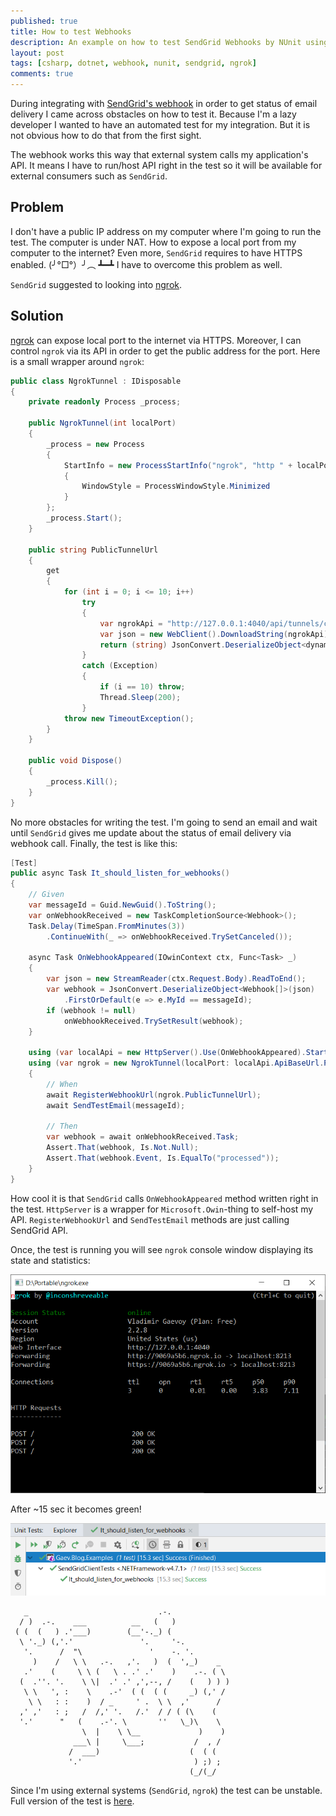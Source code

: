 ```yaml
---
published: true
title: How to test Webhooks
description: An example on how to test SendGrid Webhooks by NUnit using ngrok in .NET
layout: post
tags: [csharp, dotnet, webhook, nunit, sendgrid, ngrok]
comments: true
---
```


During integrating with [SendGrid's webhook](https://sendgrid.com/docs/API_Reference/Event_Webhook/getting_started_event_webhook.html) in order to get status of email delivery I came across obstacles on how to test it. Because I'm a lazy developer I wanted to have an automated test for my integration. But it is not obvious how to do that from the first sight.

The webhook works this way that external system calls my application's API. It means I have to run/host API right in the test so it will be available for external consumers such as `SendGrid`.

## Problem

I don't have a public IP address on my computer where I'm going to run the test. The computer is under NAT. How to expose a local port from my computer to the internet? Even more, `SendGrid` requires to have HTTPS enabled. (╯°□°）╯︵ ┻━┻ I have to overcome this problem as well. 

`SendGrid` suggested to looking into [ngrok](https://sendgrid.com/blog/test-webhooks-ngrok/).

## Solution

[ngrok](https://ngrok.com/product) can expose local port to the internet via HTTPS. Moreover, I can control `ngrok` via its API in order to get the public address for the port. Here is a small wrapper around `ngrok`:

```c#
public class NgrokTunnel : IDisposable
{
    private readonly Process _process;

    public NgrokTunnel(int localPort)
    {
        _process = new Process
        {
            StartInfo = new ProcessStartInfo("ngrok", "http " + localPort)
            {
                WindowStyle = ProcessWindowStyle.Minimized
            }
        };
        _process.Start();
    }

    public string PublicTunnelUrl
    {
        get
        {
            for (int i = 0; i <= 10; i++)
                try
                {
                    var ngrokApi = "http://127.0.0.1:4040/api/tunnels/command_line";
                    var json = new WebClient().DownloadString(ngrokApi);
                    return (string) JsonConvert.DeserializeObject<dynamic>(json).public_url;
                }
                catch (Exception)
                {
                    if (i == 10) throw;
                    Thread.Sleep(200);
                }
            throw new TimeoutException();
        }
    }

    public void Dispose()
    {
        _process.Kill();
    }
}
```
No more obstacles for writing the test. I'm going to send an email and wait until `SendGrid` gives me update about the status of email delivery via webhook call. Finally, the test is like this:

```c#
[Test]
public async Task It_should_listen_for_webhooks()
{
    // Given
    var messageId = Guid.NewGuid().ToString();
    var onWebhookReceived = new TaskCompletionSource<Webhook>();
    Task.Delay(TimeSpan.FromMinutes(3))
        .ContinueWith(_ => onWebhookReceived.TrySetCanceled());

    async Task OnWebhookAppeared(IOwinContext ctx, Func<Task> _)
    {
        var json = new StreamReader(ctx.Request.Body).ReadToEnd();
        var webhook = JsonConvert.DeserializeObject<Webhook[]>(json)
            .FirstOrDefault(e => e.MyId == messageId);
        if (webhook != null)
            onWebhookReceived.TrySetResult(webhook);
    }

    using (var localApi = new HttpServer().Use(OnWebhookAppeared).Start())
    using (var ngrok = new NgrokTunnel(localPort: localApi.ApiBaseUrl.Port))
    {
        // When
        await RegisterWebhookUrl(ngrok.PublicTunnelUrl);
        await SendTestEmail(messageId);

        // Then
        var webhook = await onWebhookReceived.Task;
        Assert.That(webhook, Is.Not.Null);
        Assert.That(webhook.Event, Is.EqualTo("processed"));
    }
}
```
How cool it is that `SendGrid` calls `OnWebhookAppeared` method written right in the test. `HttpServer` is a wrapper for `Microsoft.Owin`-thing to self-host my API. `RegisterWebhookUrl` and `SendTestEmail` methods are just calling SendGrid API. 

Once, the test is running you will see `ngrok` console window displaying its state and statistics:

![alt text](/img/ngrok-console.png "ngrok console")

After ~15 sec it becomes green!

![alt text](/img/SendGridClientTests-result.png "ngrok console")

```text
   _                             .-.
  / )  .-.    ___          __   (   )
 ( (  (   ) .'___)        (__'-._) (
  \ '._) (,'.'               '.     '-.
   '.      /  "\               '    -. '.
     )    /   \ \   .-.   ,'.   )  (  ',_)    _
   .'    (     \ \ (   \ . .' .'    )    .-. ( \
  (  .''. '.    \ \|  .' .' ,',--, /    (   ) ) )
   \ \   ', :    \    .-'  ( (  ( (     _) (,' /
    \ \   : :    )  / _     ' .  \ \  ,'      /
  ,' ,'   : ;   /  /,' '.   /.'  / / ( (\    (
  '.'      "   (    .-'. \       ''   \_)\    \
                \  |    \ \__             )    )
              ___\ |     \___;           /  , /
             /  ___)                    (  ( (
             '.'                         ) ;) ;
                                        (_/(_/
```
Since I'm using external systems (`SendGrid`, `ngrok`) the test can be unstable. Full version of the test is [here](https://github.com/gaevoy/Gaev.Blog.Examples/tree/1.0.0/Gaev.Blog.Examples.WebhookTests).